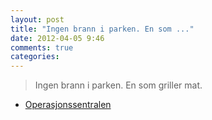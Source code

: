 ```yaml
---
layout: post
title: "Ingen brann i parken. En som ..."
date: 2012-04-05 9:46
comments: true
categories: 
---
```


> Ingen brann i parken. En som griller mat. 
- [Operasjonssentralen](https://twitter.com/oslopolitiops/status/187944305971834880)
